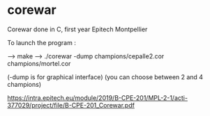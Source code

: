 # corewar
Corewar done in C, first year Epitech Montpellier

To launch the program :

--> make
--> ./corewar -dump champions/cepalle2.cor champions/mortel.cor

(-dump is for graphical interface)
(you can choose between 2 and 4 champions)

https://intra.epitech.eu/module/2019/B-CPE-201/MPL-2-1/acti-377029/project/file/B-CPE-201_Corewar.pdf
